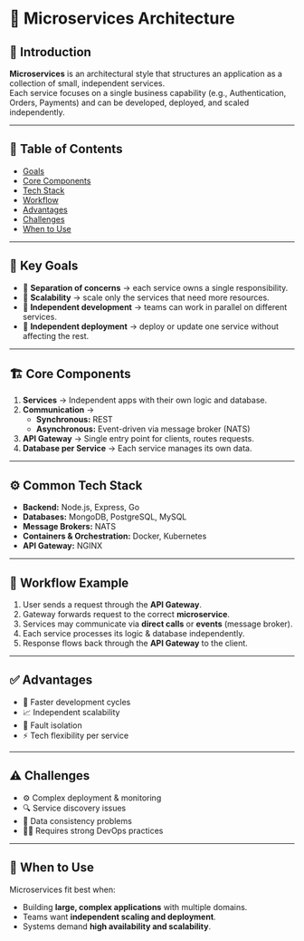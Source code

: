 # 📘 Microservices Architecture

## 🚀 Introduction
**Microservices** is an architectural style that structures an application as a collection of small, independent services.  
Each service focuses on a single business capability (e.g., Authentication, Orders, Payments) and can be developed, deployed, and scaled independently.

---

## 📂 Table of Contents
- [Goals](#-key-goals)
- [Core Components](#-core-components)
- [Tech Stack](#️-common-tech-stack)
- [Workflow](#-workflow-example)
- [Advantages](#-advantages)
- [Challenges](#-challenges)
- [When to Use](#-when-to-use)

---

## 🎯 Key Goals
- 🔹 **Separation of concerns** → each service owns a single responsibility.  
- 🔹 **Scalability** → scale only the services that need more resources.  
- 🔹 **Independent development** → teams can work in parallel on different services.  
- 🔹 **Independent deployment** → deploy or update one service without affecting the rest.  

---

## 🏗 Core Components
1. **Services** → Independent apps with their own logic and database.  
2. **Communication** →  
   - **Synchronous:** REST
   - **Asynchronous:** Event-driven via message broker (NATS)  
3. **API Gateway** → Single entry point for clients, routes requests.  
4. **Database per Service** → Each service manages its own data.  

---

## ⚙️ Common Tech Stack
- **Backend:** Node.js, Express, Go  
- **Databases:** MongoDB, PostgreSQL, MySQL  
- **Message Brokers:** NATS
- **Containers & Orchestration:** Docker, Kubernetes  
- **API Gateway:** NGINX

---

## 🔄 Workflow Example
1. User sends a request through the **API Gateway**.  
2. Gateway forwards request to the correct **microservice**.  
3. Services may communicate via **direct calls** or **events** (message broker).  
4. Each service processes its logic & database independently.  
5. Response flows back through the **API Gateway** to the client.  

---

## ✅ Advantages
- 🚀 Faster development cycles  
- 📈 Independent scalability  
- 🛑 Fault isolation  
- ⚡ Tech flexibility per service  

---

## ⚠️ Challenges
- ⚙️ Complex deployment & monitoring  
- 🔍 Service discovery issues  
- 🔄 Data consistency problems  
- 👨‍💻 Requires strong DevOps practices  

---

## 📌 When to Use
Microservices fit best when:  
- Building **large, complex applications** with multiple domains.  
- Teams want **independent scaling and deployment**.  
- Systems demand **high availability and scalability**.  


